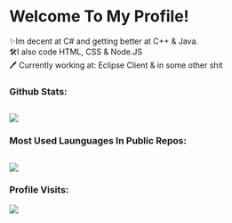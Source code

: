 # Welcome To My Profile! 

✨Im decent at C# and getting better at C++ & Java. 
<br>
🛠️I also code HTML, CSS & Node.JS
<br>
🖊️ Currently working at: Eclipse Client & in some other shit 
<br>

### Github Stats:
![](https://github-readme-stats.vercel.app/api?username=ofDataa&show_icons=true&include_all_commits=true&theme=dark)
<br>
---------------------

### Most Used Launguages In Public Repos:
![](https://github-readme-stats.vercel.app/api/top-langs/?username=ofDataa&layout=default&theme=dark)
<br>
---------------------

### Profile Visits:
![](https://profile-counter.glitch.me/ofDataa/count.svg)
